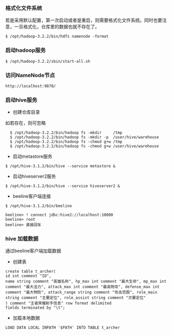 
### 格式化文件系统

若是采用默认配置，第一次启动或者是重启，则需要格式化文件系统。同时也要注意，一旦格式化，仓库里的数据也就不存在了。
```
$ /opt/hadoop-3.2.2/bin/hdfs namenode -format
```

### 启动hadoop服务

```
$ /opt/hadoop-3.2.2/sbin/start-all.sh
```

### 访问NameNode节点

```
http://localhost:9870/
```

### 启动hive服务

- 创建仓库目录

如若存在，则可忽略

```
  $ /opt/hadoop-3.2.2/bin/hadoop fs -mkdir     /tmp
  $ /opt/hadoop-3.2.2/bin/hadoop fs -mkdir -p  /user/hive/warehouse
  $ /opt/hadoop-3.2.2/bin/hadoop fs -chmod g+w /tmp
  $ /opt/hadoop-3.2.2/bin/hadoop fs -chmod g+w /user/hive/warehouse
```

- 启动metastore服务

```
$ /opt/hive-3.1.2/bin/hive --service metastore &
```

- 启动hiveserver2服务
```
$ /opt/hive-3.1.2/bin/hive --service hiveserver2 &
```

- beeline客户端连接

```
$ /opt/hive-3.1.2/bin/beeline

beeline> ! connect jdbc:hive2://localhost:10000
beeline> root
beeline> 直接回车
```

### hive 加载数据

通过beeline客户端加载数据

- 创建表

```
create table t_archer(
id int comment "ID",
name string comment "英雄名称", hp_max int comment "最大生命", mp_max int comment "最大法力", attack_max int comment "最高物攻", defense_max int comment "最大物防", attack_range string comment "攻击范围", role_main string comment "主要定位", role_assist string comment "次要定位"
) comment "王者荣耀射手信息" row format delimited
fields terminated by "\t";
```



- 加载本地数据

`LOAD DATA LOCAL INPATH '$PATH' INTO TABLE t_archer`

